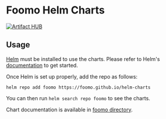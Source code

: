 # Foomo Helm Charts

[![Artifact HUB](https://img.shields.io/endpoint?url=https://artifacthub.io/badge/repository/foomo)](https://artifacthub.io/packages/search?repo=foomo)

## Usage

[Helm](https://helm.sh) must be installed to use the charts.
Please refer to Helm's [documentation](https://helm.sh/docs/) to get started.

Once Helm is set up properly, add the repo as follows:

```console
helm repo add foomo https://foomo.github.io/helm-charts
```

You can then run `helm search repo foomo` to see the charts.

<!-- Keep full URL links to repo files because this README syncs from main to gh-pages.  -->
Chart documentation is available in [foomo directory](https://github.com/foomo/helm-charts/blob/main/charts/foomo/README.md).
